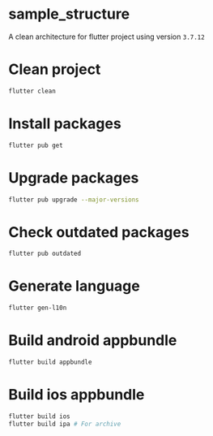 # sample_structure

A clean architecture for flutter project using version `3.7.12`

# Clean project
```bash
flutter clean
```
# Install packages
```bash
flutter pub get
```
# Upgrade packages
```bash
flutter pub upgrade --major-versions
```

# Check outdated packages
```bash
flutter pub outdated
```

# Generate language
```bash
flutter gen-l10n
```

# Build android appbundle
```bash
flutter build appbundle
```

# Build ios appbundle
```bash
flutter build ios
flutter build ipa # For archive
```
